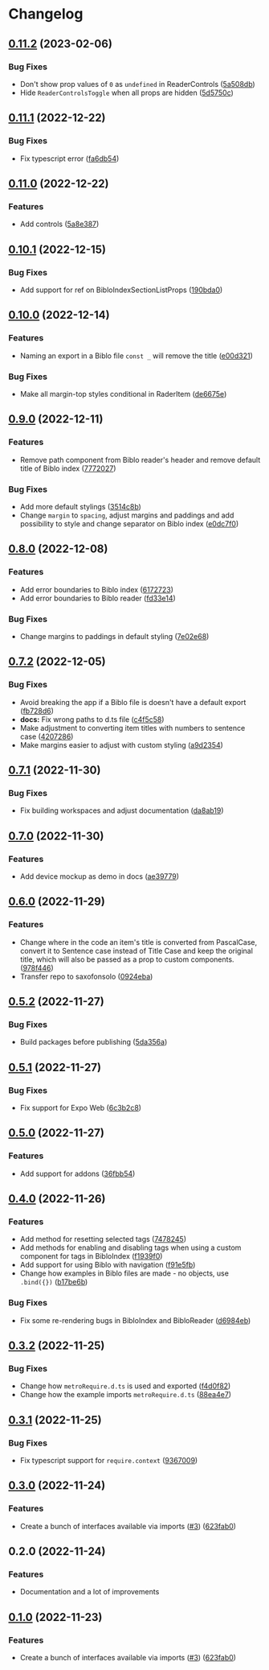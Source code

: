# Changelog

## [0.11.2](https://github.com/saxofonsolo/biblo/compare/react-native-v0.11.1...react-native-v0.11.2) (2023-02-06)


### Bug Fixes

* Don't show prop values of `0` as `undefined` in ReaderControls ([5a508db](https://github.com/saxofonsolo/biblo/commit/5a508db7ac5dcf8a0dbf8511d4edb43db16a5741))
* Hide `ReaderControlsToggle` when all props are hidden ([5d5750c](https://github.com/saxofonsolo/biblo/commit/5d5750c8a67f00a2e847b3a6d050a18fac78d77a))

## [0.11.1](https://github.com/saxofonsolo/biblo/compare/react-native-v0.11.0...react-native-v0.11.1) (2022-12-22)


### Bug Fixes

* Fix typescript error ([fa6db54](https://github.com/saxofonsolo/biblo/commit/fa6db5459851bcf4cb202b9acfbed9d07f64f260))

## [0.11.0](https://github.com/saxofonsolo/biblo/compare/react-native-v0.10.1...react-native-v0.11.0) (2022-12-22)


### Features

* Add controls ([5a8e387](https://github.com/saxofonsolo/biblo/commit/5a8e387fca7850490b2f226736983b93c802e60f))

## [0.10.1](https://github.com/saxofonsolo/biblo/compare/react-native-v0.10.0...react-native-v0.10.1) (2022-12-15)


### Bug Fixes

* Add support for ref on BibloIndexSectionListProps ([190bda0](https://github.com/saxofonsolo/biblo/commit/190bda092feba2b42297b0049565115f8dc7343a))

## [0.10.0](https://github.com/saxofonsolo/biblo/compare/react-native-v0.9.0...react-native-v0.10.0) (2022-12-14)


### Features

* Naming an export in a Biblo file `const _` will remove the title ([e00d321](https://github.com/saxofonsolo/biblo/commit/e00d321a713e608eb95f8d4930c9249a804b354e))


### Bug Fixes

* Make all margin-top styles conditional in RaderItem ([de6675e](https://github.com/saxofonsolo/biblo/commit/de6675e76fca2c2338378504618bc99e5b1df283))

## [0.9.0](https://github.com/saxofonsolo/biblo/compare/react-native-v0.8.0...react-native-v0.9.0) (2022-12-11)


### Features

* Remove path component from Biblo reader's header and remove default title of Biblo index ([7772027](https://github.com/saxofonsolo/biblo/commit/777202729266d3a2cba601b228f73945d14f107a))


### Bug Fixes

* Add more default stylings ([3514c8b](https://github.com/saxofonsolo/biblo/commit/3514c8b65ad16cb57095b8f48475bb2bf3f8baa3))
* Change `margin` to `spacing`, adjust margins and paddings and add possibility to style and change separator on Biblo index ([e0dc7f0](https://github.com/saxofonsolo/biblo/commit/e0dc7f04aa688e116c83c2decc160690b09dad1a))

## [0.8.0](https://github.com/saxofonsolo/biblo/compare/react-native-v0.7.2...react-native-v0.8.0) (2022-12-08)


### Features

* Add error boundaries to Biblo index ([6172723](https://github.com/saxofonsolo/biblo/commit/6172723e18d35f10d687e7437d5c735c4125c467))
* Add error boundaries to Biblo reader ([fd33e14](https://github.com/saxofonsolo/biblo/commit/fd33e146adf5e67158fbe1258a400773a7b09487))


### Bug Fixes

* Change margins to paddings in default styling ([7e02e68](https://github.com/saxofonsolo/biblo/commit/7e02e68acad683baaa24db29883a2d4dda74edfb))

## [0.7.2](https://github.com/saxofonsolo/biblo/compare/react-native-v0.7.1...react-native-v0.7.2) (2022-12-05)


### Bug Fixes

* Avoid breaking the app if a Biblo file is doesn't have a default export ([fb728d6](https://github.com/saxofonsolo/biblo/commit/fb728d61882403a09f155c593dee24b38ba886f0))
* **docs:** Fix wrong paths to d.ts file ([c4f5c58](https://github.com/saxofonsolo/biblo/commit/c4f5c588d2e2234a0ed881d7de5df5ebafec650d))
* Make adjustment to converting item titles with numbers to sentence case ([4207286](https://github.com/saxofonsolo/biblo/commit/42072865c77a1d3f10754478c768a910615f8d89))
* Make margins easier to adjust with custom styling ([a9d2354](https://github.com/saxofonsolo/biblo/commit/a9d2354c65aa7c880a7a50b0fa6c2d1bcacf125b))

## [0.7.1](https://github.com/saxofonsolo/biblo/compare/react-native-v0.7.0...react-native-v0.7.1) (2022-11-30)


### Bug Fixes

* Fix building workspaces and adjust documentation ([da8ab19](https://github.com/saxofonsolo/biblo/commit/da8ab19f1bd91c3f8243ae5ae9ca0966496bdd02))

## [0.7.0](https://github.com/saxofonsolo/biblo/compare/react-native-v0.6.0...react-native-v0.7.0) (2022-11-30)


### Features

* Add device mockup as demo in docs ([ae39779](https://github.com/saxofonsolo/biblo/commit/ae3977957b1eb5fff0d1cb27a6e75c900b706243))

## [0.6.0](https://github.com/saxofonsolo/biblo/compare/react-native-v0.5.2...react-native-v0.6.0) (2022-11-29)


### Features

* Change where in the code an item's title is converted from PascalCase, convert it to Sentence case instead of Title Case and keep the original title, which will also be passed as a prop to custom components. ([978f446](https://github.com/saxofonsolo/biblo/commit/978f44687ffaf7e6df0ad77a9ee0c25760896dc1))
* Transfer repo to saxofonsolo ([0924eba](https://github.com/saxofonsolo/biblo/commit/0924ebae1608560e09ac3bc778210d8fff995bee))

## [0.5.2](https://github.com/saxofonsolo/biblo/compare/react-native-v0.5.1...react-native-v0.5.2) (2022-11-27)


### Bug Fixes

* Build packages before publishing ([5da356a](https://github.com/saxofonsolo/biblo/commit/5da356a714f0e2c8b6d14b3cc613ed210a361cf7))

## [0.5.1](https://github.com/saxofonsolo/biblo/compare/react-native-v0.5.0...react-native-v0.5.1) (2022-11-27)


### Bug Fixes

* Fix support for Expo Web ([6c3b2c8](https://github.com/saxofonsolo/biblo/commit/6c3b2c8acf120a4bb0eb20a8c562ad6ef245d00d))

## [0.5.0](https://github.com/saxofonsolo/biblo/compare/react-native-v0.4.0...react-native-v0.5.0) (2022-11-27)


### Features

* Add support for addons ([36fbb54](https://github.com/saxofonsolo/biblo/commit/36fbb54f9c7689b9869977b261e70efc1b52ca8f))

## [0.4.0](https://github.com/saxofonsolo/biblo/compare/react-native-v0.3.2...react-native-v0.4.0) (2022-11-26)


### Features

* Add method for resetting selected tags ([7478245](https://github.com/saxofonsolo/biblo/commit/7478245853e7836b48921c6130ef648596efa301))
* Add methods for enabling and disabling tags when using a custom component for tags in BibloIndex ([f1939f0](https://github.com/saxofonsolo/biblo/commit/f1939f0ddc4d2dd9086c2c6ffba7e4a9f6caa0ce))
* Add support for using Biblo with navigation ([f91e5fb](https://github.com/saxofonsolo/biblo/commit/f91e5fb4e447747b6765cf4d10dc62a4adf9e72b))
* Change how examples in Biblo files are made - no objects, use `.bind({})` ([b17be6b](https://github.com/saxofonsolo/biblo/commit/b17be6ba570018d49f7af47139940236cb3a7b4d))


### Bug Fixes

* Fix some re-rendering bugs in BibloIndex and BibloReader ([d6984eb](https://github.com/saxofonsolo/biblo/commit/d6984ebea176d8b46fee1208396c968c7458e4c9))

## [0.3.2](https://github.com/saxofonsolo/biblo/compare/react-native-v0.3.1...react-native-v0.3.2) (2022-11-25)


### Bug Fixes

* Change how `metroRequire.d.ts` is used and exported ([f4d0f82](https://github.com/saxofonsolo/biblo/commit/f4d0f8243f3580fcfedc1a09ef7c62a87cbe89ca))
* Change how the example imports `metroRequire.d.ts` ([88ea4e7](https://github.com/saxofonsolo/biblo/commit/88ea4e706248565b8d58551931fb6adb7b483b79))

## [0.3.1](https://github.com/saxofonsolo/biblo/compare/react-native-v0.3.0...react-native-v0.3.1) (2022-11-25)


### Bug Fixes

* Fix typescript support for `require.context` ([9367009](https://github.com/saxofonsolo/biblo/commit/9367009aa378b6f89fdbb963a6da7c2495a5f3bf))

## [0.3.0](https://github.com/saxofonsolo/biblo/compare/react-native-v0.2.0...react-native-v0.3.0) (2022-11-24)


### Features

* Create a bunch of interfaces available via imports ([#3](https://github.com/saxofonsolo/biblo/issues/3)) ([623fab0](https://github.com/saxofonsolo/biblo/commit/623fab0179f49bbfcf88b48233a4f84a6c01ee7b))

## 0.2.0 (2022-11-24)


### Features

* Documentation and a lot of improvements

## [0.1.0](https://github.com/saxofonsolo/biblo/compare/react-native-v0.0.1...react-native-v0.1.0) (2022-11-23)


### Features

* Create a bunch of interfaces available via imports ([#3](https://github.com/saxofonsolo/biblo/issues/3)) ([623fab0](https://github.com/saxofonsolo/biblo/commit/623fab0179f49bbfcf88b48233a4f84a6c01ee7b))
